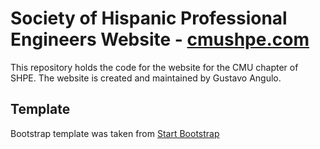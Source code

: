 # Society of Hispanic Professional Engineers Website - [cmushpe.com](http://cmushpe.com)

This repository holds the code for the website for the CMU chapter of SHPE. The website is created and maintained by Gustavo Angulo.

## Template

Bootstrap template was taken from [Start Bootstrap](http://startbootstrap.com/template-overviews/stylish-portfolio/)

